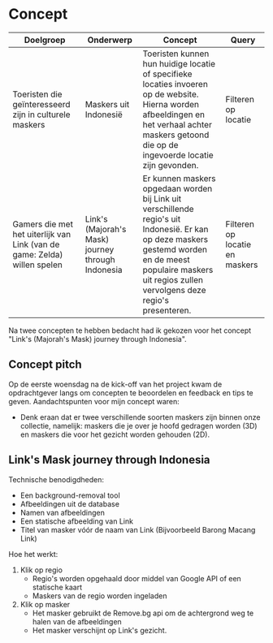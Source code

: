 # Concept

| Doelgroep | Onderwerp | Concept | Query |
| --- | --- | --- | --- |
| Toeristen die geïnteresseerd zijn in culturele maskers | Maskers uit Indonesië | Toeristen kunnen hun huidige locatie of specifieke locaties invoeren op de website. Hierna worden afbeeldingen en het verhaal achter maskers getoond die op de ingevoerde locatie zijn gevonden. | Filteren op locatie |
| Gamers die met het uiterlijk van Link (van de game: Zelda) willen spelen | Link's (Majorah's Mask) journey through Indonesia | Er kunnen maskers opgedaan worden bij Link uit verschillende regio's uit Indonesië. Er kan op deze maskers gestemd worden en de meest populaire maskers uit regios zullen vervolgens deze regio's presenteren. | Filteren op locatie en maskers |

Na twee concepten te hebben bedacht had ik gekozen voor het concept "Link's (Majorah's Mask) journey through Indonesia".

## Concept pitch

Op de eerste woensdag na de kick-off van het project kwam de opdrachtgever langs om concepten te beoordelen en feedback en tips te geven. Aandachtspunten voor mijn concept waren:

- Denk eraan dat er twee verschillende soorten maskers zijn binnen onze collectie, namelijk: maskers die je over je hoofd gedragen worden (3D) en maskers die voor het gezicht worden gehouden (2D).

## Link's Mask journey through Indonesia

Technische benodigdheden:

* Een background-removal tool
* Afbeeldingen uit de database
* Namen van afbeeldingen
* Een statische afbeelding van Link
* Titel van masker vóór de naam van Link (Bijvoorbeeld Barong Macang Link)

Hoe het werkt:

1. Klik op regio
	* Regio's worden opgehaald door middel van Google API of een statische kaart
	* Maskers van de regio worden ingeladen
2. Klik op masker
	* Het masker gebruikt de Remove.bg api om de achtergrond weg te halen van de afbeeldingen
	* Het masker verschijnt op Link's gezicht.
